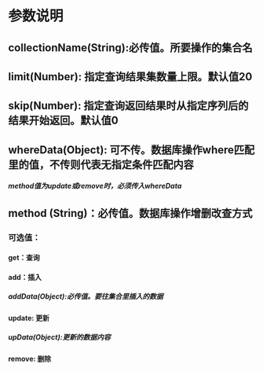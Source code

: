 # 参数说明
##
## collectionName(String):必传值。所要操作的集合名

## limit(Number): 指定查询结果集数量上限。默认值20

## skip(Number): 指定查询返回结果时从指定序列后的结果开始返回。默认值0

## whereData(Object): 可不传。数据库操作where匹配里的值，不传则代表无指定条件匹配内容
##### method值为update或remove时，必须传入whereData

## method (String)：必传值。数据库操作增删改查方式
### 可选值：
#### get：查询
#### add：插入
##### addData(Object):必传值。要往集合里插入的数据
#### update: 更新
##### upData(Object):更新的数据内容
#### remove: 删除 

